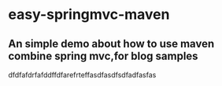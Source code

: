 # easy-springmvc-maven
## An simple demo about how to use maven combine spring mvc,for blog samples
dfdfafdrfafddffdfarefrteffasdfasdfsdfadfasfas
